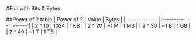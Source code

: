 #Fun with Bits & Bytes

##Power of 2 table
| Power of 2    | Value         | Bytes  |
| ------------- |:-------------:| ------:|
| 2 ^ 10        | 1024          | 1 KB   |
| 2 ^ 20        | ~1 M          | 1 MB   |
| 2 ^ 30        | ~1 B          | 1 GB   |
| 2 ^ 40        | ~1 T          | 1 TB   |


